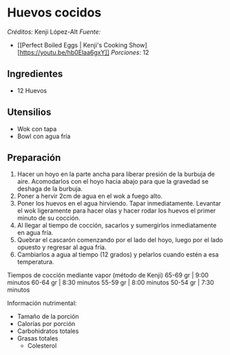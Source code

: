 # Huevos cocidos

*Créditos:* Kenji López-Alt
*Fuente:*
- [[Perfect Boiled Eggs | Kenji's Cooking Show][https://youtu.be/hb0Elaa6gxY]]
*Porciones:* 12

## Ingredientes

- 12 Huevos

## Utensilios

- Wok con tapa
- Bowl con agua fría

## Preparación

1. Hacer un hoyo en la parte ancha para liberar presión de la burbuja de aire. Acomodarlos con el hoyo hacia abajo para que la gravedad se deshaga de la burbuja.
2. Poner a hervir 2cm de agua en el wok a fuego alto.
3. Poner los huevos en el agua hirviendo. Tapar inmediatamente. Levantar el wok ligeramente para hacer olas y hacer rodar los huevos el primer minuto de su cocción.
4. Al llegar al tiempo de cocción, sacarlos y sumergirlos inmediatamente en agua fría. 
5. Quebrar el cascarón comenzando por el lado del hoyo, luego por el lado opuesto y regresar al agua fría.
6. Cambiarlos a agua al tiempo (12 grados) y pelarlos cuando estén a esa temperatura.

Tiempos de cocción mediante vapor (método de Kenji)
65-69 gr | 9:00 minutos
60-64 gr | 8:30 minutos
55-59 gr | 8:00 minutos
50-54 gr | 7:30 minutos


Información nutrimental:

- Tamaño de la porción
- Calorías por porción
- Carbohidratos totales
- Grasas totales
  - Colesterol

